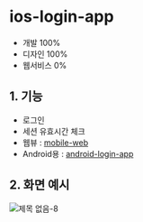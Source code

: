# ios-login-app

* 개발 100%
* 디자인 100%
* 웹서비스 0%

## 1. 기능

* 로그인
* 세션 유효시간 체크
* 웹뷰 : [mobile-web](https://github.com/yeaeun23/mobile-web)
* Android용 : [android-login-app](https://github.com/yeaeun23/android-login-app)

## 2. 화면 예시

![제목 없음-8](https://user-images.githubusercontent.com/14077108/135580984-117ae43f-0918-454a-8f1c-1ca8706792e7.png)
